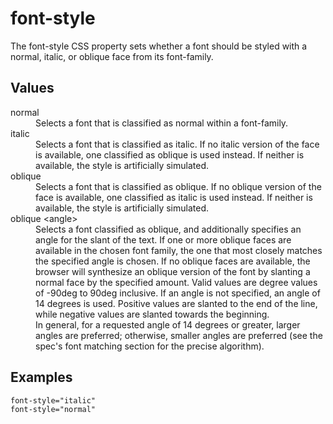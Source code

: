 # font-style

The font-style CSS property sets whether a font should be styled with a normal, italic, or oblique face from its font-family.

## Values

<dl>
<dt>normal</dt>
<dd>Selects a font that is classified as normal within a font-family.</dd>
<dt>italic</dt>
<dd>Selects a font that is classified as italic. If no italic version of the face is available, one classified as oblique is used instead. If neither is available, the style is artificially simulated.</dd>
<dt>oblique</dt>
<dd>Selects a font that is classified as oblique. If no oblique version of the face is available, one classified as italic is used instead. If neither is available, the style is artificially simulated.</dd>
<dt>oblique &lt;angle&gt;</dt>
<dd>Selects a font classified as oblique, and additionally specifies an angle for the slant of the text. If one or more oblique faces are available in the chosen font family, the one that most closely matches the specified angle is chosen. If no oblique faces are available, the browser will synthesize an oblique version of the font by slanting a normal face by the specified amount. Valid values are degree values of -90deg to 90deg inclusive. If an angle is not specified, an angle of 14 degrees is used. Positive values are slanted to the end of the line, while negative values are slanted towards the beginning.</dd>
<dd>In general, for a requested angle of 14 degrees or greater, larger angles are preferred; otherwise,
smaller angles are preferred (see the spec's font matching section for the precise algorithm).</dd>
</dl>

## Examples

```
font-style="italic"
font-style="normal"
```
